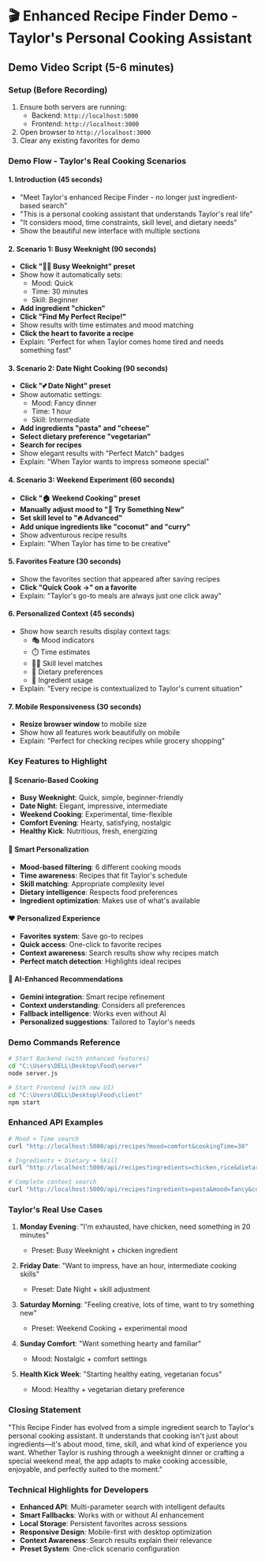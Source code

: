 # 🎬 Enhanced Recipe Finder Demo - Taylor's Personal Cooking Assistant

## Demo Video Script (5-6 minutes)

### Setup (Before Recording)
1. Ensure both servers are running:
   - Backend: `http://localhost:5000`
   - Frontend: `http://localhost:3000`
2. Open browser to `http://localhost:3000`
3. Clear any existing favorites for demo

### Demo Flow - Taylor's Real Cooking Scenarios

#### 1. Introduction (45 seconds)
- "Meet Taylor's enhanced Recipe Finder - no longer just ingredient-based search"
- "This is a personal cooking assistant that understands Taylor's real life"
- "It considers mood, time constraints, skill level, and dietary needs"
- Show the beautiful new interface with multiple sections

#### 2. Scenario 1: Busy Weeknight (90 seconds)
- **Click "🏃‍♂️ Busy Weeknight" preset**
- Show how it automatically sets:
  - Mood: Quick
  - Time: 30 minutes
  - Skill: Beginner
- **Add ingredient "chicken"**
- **Click "Find My Perfect Recipe!"**
- Show results with time estimates and mood matching
- **Click the heart to favorite a recipe**
- Explain: "Perfect for when Taylor comes home tired and needs something fast"

#### 3. Scenario 2: Date Night Cooking (90 seconds)
- **Click "💕 Date Night" preset**
- Show automatic settings:
  - Mood: Fancy dinner
  - Time: 1 hour
  - Skill: Intermediate
- **Add ingredients "pasta" and "cheese"**
- **Select dietary preference "vegetarian"**
- **Search for recipes**
- Show elegant results with "Perfect Match" badges
- Explain: "When Taylor wants to impress someone special"

#### 4. Scenario 3: Weekend Experiment (60 seconds)
- **Click "🏠 Weekend Cooking" preset**
- **Manually adjust mood to "🧪 Try Something New"**
- **Set skill level to "🔥 Advanced"**
- **Add unique ingredients like "coconut" and "curry"**
- Show adventurous recipe results
- Explain: "When Taylor has time to be creative"

#### 5. Favorites Feature (30 seconds)
- Show the favorites section that appeared after saving recipes
- **Click "Quick Cook →" on a favorite**
- Explain: "Taylor's go-to meals are always just one click away"

#### 6. Personalized Context (45 seconds)
- Show how search results display context tags:
  - 🎭 Mood indicators
  - ⏱️ Time estimates  
  - 👨‍🍳 Skill level matches
  - 🥗 Dietary preferences
  - 🥘 Ingredient usage
- Explain: "Every recipe is contextualized to Taylor's current situation"

#### 7. Mobile Responsiveness (30 seconds)
- **Resize browser window** to mobile size
- Show how all features work beautifully on mobile
- Explain: "Perfect for checking recipes while grocery shopping"

### Key Features to Highlight

#### 🎯 **Scenario-Based Cooking**
- **Busy Weeknight**: Quick, simple, beginner-friendly
- **Date Night**: Elegant, impressive, intermediate
- **Weekend Cooking**: Experimental, time-flexible
- **Comfort Evening**: Hearty, satisfying, nostalgic
- **Healthy Kick**: Nutritious, fresh, energizing

#### 🧠 **Smart Personalization**
- **Mood-based filtering**: 6 different cooking moods
- **Time awareness**: Recipes that fit Taylor's schedule
- **Skill matching**: Appropriate complexity level
- **Dietary intelligence**: Respects food preferences
- **Ingredient optimization**: Makes use of what's available

#### ❤️ **Personalized Experience**
- **Favorites system**: Save go-to recipes
- **Quick access**: One-click to favorite recipes
- **Context awareness**: Search results show why recipes match
- **Perfect match detection**: Highlights ideal recipes

#### 🤖 **AI-Enhanced Recommendations**
- **Gemini integration**: Smart recipe refinement
- **Context understanding**: Considers all preferences
- **Fallback intelligence**: Works even without AI
- **Personalized suggestions**: Tailored to Taylor's needs

### Demo Commands Reference

```bash
# Start Backend (with enhanced features)
cd "C:\Users\DELL\Desktop\Food\server"
node server.js

# Start Frontend (with new UI)
cd "C:\Users\DELL\Desktop\Food\client"
npm start
```

### Enhanced API Examples

```bash
# Mood + Time search
curl "http://localhost:5000/api/recipes?mood=comfort&cookingTime=30"

# Ingredients + Dietary + Skill
curl "http://localhost:5000/api/recipes?ingredients=chicken,rice&dietary=gluten-free&skillLevel=beginner"

# Complete context search
curl "http://localhost:5000/api/recipes?ingredients=pasta&mood=fancy&cookingTime=60&dietary=vegetarian&skillLevel=intermediate"
```

### Taylor's Real Use Cases

1. **Monday Evening**: "I'm exhausted, have chicken, need something in 20 minutes"
   - Preset: Busy Weeknight + chicken ingredient

2. **Friday Date**: "Want to impress, have an hour, intermediate cooking skills"
   - Preset: Date Night + skill adjustment

3. **Saturday Morning**: "Feeling creative, lots of time, want to try something new"
   - Preset: Weekend Cooking + experimental mood

4. **Sunday Comfort**: "Want something hearty and familiar"
   - Mood: Nostalgic + comfort settings

5. **Health Kick Week**: "Starting healthy eating, vegetarian focus"
   - Mood: Healthy + vegetarian dietary preference

### Closing Statement

"This Recipe Finder has evolved from a simple ingredient search to Taylor's personal cooking assistant. It understands that cooking isn't just about ingredients—it's about mood, time, skill, and what kind of experience you want. Whether Taylor is rushing through a weeknight dinner or crafting a special weekend meal, the app adapts to make cooking accessible, enjoyable, and perfectly suited to the moment."

### Technical Highlights for Developers

- **Enhanced API**: Multi-parameter search with intelligent defaults
- **Smart Fallbacks**: Works with or without AI enhancement  
- **Local Storage**: Persistent favorites across sessions
- **Responsive Design**: Mobile-first with desktop optimization
- **Context Awareness**: Search results explain their relevance
- **Preset System**: One-click scenario configuration